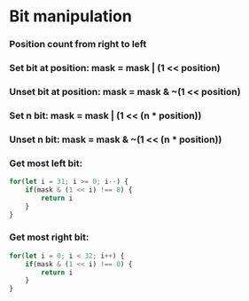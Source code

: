 # Bit manipulation

### Position count from right to left

### Set bit at position: **mask = mask | (1 << position)**

### Unset bit at position: **mask = mask & ~(1 << position)**

### Set n bit: **mask = mask | (1 << (n * position))**

### Unset n bit: **mask = mask & ~(1 << (n * position))**

### Get most left bit:
``` typescript
for(let i = 31; i >= 0; i--) {
	if(mask & (1 << i) !== 0) {
		return i
	}
}
```


### Get most right bit:
``` typescript
for(let i = 0; i < 32; i++) {
	if(mask & (1 << i) !== 0) {
		return i
	}
}
```
